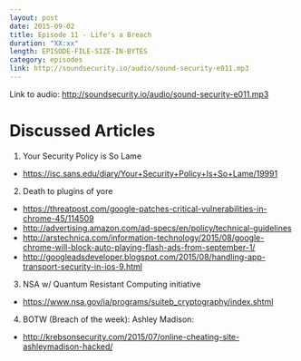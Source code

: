 ```yaml
---
layout: post
date: 2015-09-02
title: Episode 11 - Life's a Breach
duration: "XX:xx"
length: EPISODE-FILE-SIZE-IN-BYTES
category: episodes
link: http://soundsecurity.io/audio/sound-security-e011.mp3
---
```


Link to audio: http://soundsecurity.io/audio/sound-security-e011.mp3

# Discussed Articles

1. Your Security Policy is So Lame
* https://isc.sans.edu/diary/Your+Security+Policy+Is+So+Lame/19991

2. Death to plugins of yore
* https://threatpost.com/google-patches-critical-vulnerabilities-in-chrome-45/114509
* http://advertising.amazon.com/ad-specs/en/policy/technical-guidelines
* http://arstechnica.com/information-technology/2015/08/google-chrome-will-block-auto-playing-flash-ads-from-september-1/ 
* http://googleadsdeveloper.blogspot.com/2015/08/handling-app-transport-security-in-ios-9.html

3. NSA w/ Quantum Resistant Computing initiative
* https://www.nsa.gov/ia/programs/suiteb_cryptography/index.shtml

4. BOTW (Breach of the week): Ashley Madison:
* http://krebsonsecurity.com/2015/07/online-cheating-site-ashleymadison-hacked/ 
